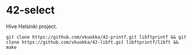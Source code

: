# 42-select
Hive Helsinki project.

`git clone https://github.com/vkuokka/42-printf.git libftprintf && git clone https://github.com/vkuokka/42-libft.git libftprintf/libft && make`
